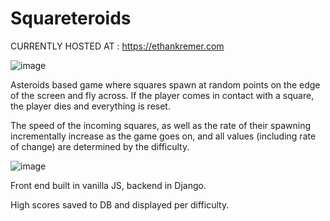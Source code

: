 # Squareteroids

CURRENTLY HOSTED AT : https://ethankremer.com

![image](https://user-images.githubusercontent.com/64492390/183656021-c93adb05-c0df-4287-9db3-d1570a33ba94.png)

Asteroids based game where squares spawn at random points on the edge of the screen and fly across.
If the player comes in contact with a square, the player dies and everything is reset.

The speed of the incoming squares, as well as the rate of their spawning incrementally increase as the game goes on, and all values (including rate of change) are determined by the difficulty.

![image](https://user-images.githubusercontent.com/64492390/183656090-7353a0f0-236b-46df-9678-91d9b91f1164.png)

Front end built in vanilla JS, backend in Django.

High scores saved to DB and displayed per difficulty.
